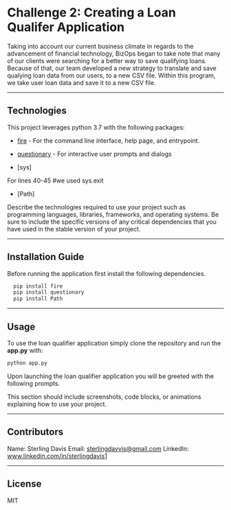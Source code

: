 # Challenge 2: Creating a Loan Qualifer Application 

Taking into account our current business climate in regards to the advancement of financial technology, BizOps began to take note that many of our clients were searching for a better way to save qualifying loans. Because of that, our team developed a new strategy to translate and save qualying loan data from our users, to a new CSV file. Within this program, we take user loan data and save it to a new CSV file. 

---

## Technologies

This project leverages python 3.7 with the following packages:

* [fire](https://github.com/google/python-fire) - For the command line interface, help page, and entrypoint.

* [questionary](https://github.com/tmbo/questionary) - For interactive user prompts and dialogs

* [sys]  

For lines 40-45 #we used sys.exit 

* [Path] 






Describe the technologies required to use your project such as programming languages, libraries, frameworks, and operating systems. Be sure to include the specific versions of any critical dependencies that you have used in the stable version of your project.

---

## Installation Guide

Before running the application first install the following dependencies.

```python
  pip install fire
  pip install questionary
  pip install Path 
```

---

## Usage

To use the loan qualifier application simply clone the repository and run the **app.py** with:

```python
python app.py
```

Upon launching the loan qualifier application you will be greeted with the following prompts.



This section should include screenshots, code blocks, or animations explaining how to use your project.

---

## Contributors

Name: Sterling Davis 
Email: sterlingdayvis@gmail.com
LinkedIn: www.linkedin.com/in/sterlingdavis1

---

## License

MIT